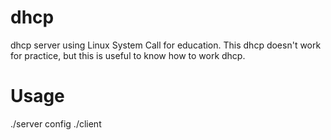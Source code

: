 # dhcp
dhcp server using Linux System Call for education.
This dhcp doesn't work for practice, but this is useful to know how to work dhcp.

# Usage
./server config
./client <server ip address>
